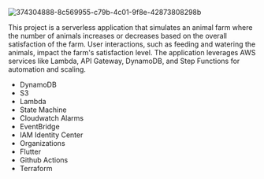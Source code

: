 ![374304888-8c569955-c79b-4c01-9f8e-42873808298b](https://github.com/user-attachments/assets/0f9fe91d-fec1-4c3c-91a5-bc7873f64d02)



This project is a serverless application that simulates an animal farm where the number of animals increases or decreases based on the overall satisfaction of the farm. User interactions, such as feeding and watering the animals, impact the farm's satisfaction level. The application leverages AWS services like Lambda, API Gateway, DynamoDB, and Step Functions for automation and scaling.


+ DynamoDB
+ S3
+ Lambda
+ State Machine
+ Cloudwatch Alarms
+ EventBridge
+ IAM Identity Center
+ Organizations
+ Flutter
+ Github Actions
+ Terraform
